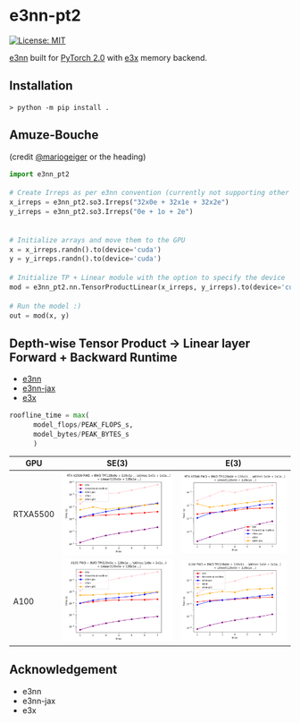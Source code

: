 # e3nn-pt2

[![License: MIT](https://img.shields.io/badge/License-MIT-red.svg)](https://opensource.org/licenses/MIT)

[e3nn](https://github.com/e3nn/e3nn/) built for [PyTorch 2.0](https://pytorch.org/get-started/pytorch-2.0/) with [e3x](https://github.com/google-research/e3x/) memory backend.

## Installation
```console
> python -m pip install .
```

## Amuze-Bouche
(credit [@mariogeiger](https://github.com/mariogeiger) or the heading)

```python
import e3nn_pt2

# Create Irreps as per e3nn convention (currently not supporting other input formats except strings)
x_irreps = e3nn_pt2.so3.Irreps("32x0e + 32x1e + 32x2e")
y_irreps = e3nn_pt2.so3.Irreps("0e + 1o + 2e")


# Initialize arrays and move them to the GPU
x = x_irreps.randn().to(device='cuda')
y = y_irreps.randn().to(device='cuda')

# Initialize TP + Linear module with the option to specify the device
mod = e3nn_pt2.nn.TensorProductLinear(x_irreps, y_irreps).to(device='cuda')

# Run the model :)
out = mod(x, y)
```

## Depth-wise Tensor Product -> Linear layer Forward + Backward Runtime

- [e3nn](https://github.com/e3nn/e3nn/)
- [e3nn-jax](https://github.com/e3nn/e3nn/)
- [e3x](https://github.com/google-research/e3x/)

```python
roofline_time = max(
      model_flops/PEAK_FLOPS_s,
      model_bytes/PEAK_BYTES_s
      )
```

| GPU  | SE(3) | E(3) |
| -----| ------| -----|
| RTXA5500 | ![tplinear_se3](examples/benchmarking/benchmark_tplinear_batch_100_all_even_rtx.png) | ![tplinear_e3](examples/benchmarking/benchmark_tplinear_batch_100_rtx.png) |
| A100 | ![tplinear_se3](examples/benchmarking/benchmark_tplinear_batch_100_all_even_a100.png) | ![tplinear_e3](examples/benchmarking/benchmark_tplinear_batch_100_a100.png) |

## Acknowledgement

- e3nn
- e3nn-jax
- e3x
